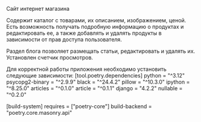 Сайт интернет магазина

Содержит каталог с товарами, их описанием, изображением, ценой.
Есть возможность получать подробную информацию о продуктах и редактировать ее, а также добавлять и удалять продукты 
в зависимости от прав доступа пользователя.

Раздел блога позволяет размещать статьи, редактировать и удалять их. Установлен счетчик просмотров.

Для корректной работы приложения необходимо установить следующие зависимости:
[tool.poetry.dependencies]
python = "^3.12"
psycopg2-binary = "^2.9.9"
black = "^24.4.2"
pillow = "^10.3.0"
ipython = "^8.25.0"
articles = "^0.1.0"
article = "^0.1.1"
django = "4.2.2"
nullable = "^0.2.0"


[build-system]
requires = ["poetry-core"]
build-backend = "poetry.core.masonry.api"
